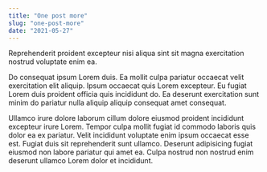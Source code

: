 ```yaml
---
title: "One post more"
slug: "one-post-more"
date: "2021-05-27"
---
```


Reprehenderit proident excepteur nisi aliqua sint sit magna exercitation nostrud voluptate enim ea.

Do consequat ipsum Lorem duis. Ea mollit culpa pariatur occaecat velit exercitation elit aliquip. Ipsum occaecat quis Lorem excepteur. Eu fugiat Lorem duis proident officia quis incididunt do. Ea deserunt exercitation sunt minim do pariatur nulla aliquip aliquip consequat amet consequat.

Ullamco irure dolore laborum cillum dolore eiusmod proident incididunt excepteur irure Lorem. Tempor culpa mollit fugiat id commodo laboris quis dolor ea ex pariatur. Velit incididunt voluptate enim ipsum occaecat esse est. Fugiat duis sit reprehenderit sunt ullamco. Deserunt adipisicing fugiat eiusmod non labore pariatur qui amet ea. Culpa nostrud non nostrud enim deserunt ullamco Lorem dolor et incididunt.
